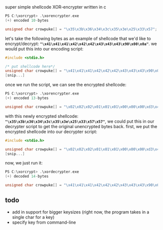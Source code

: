 super simple shellcode XOR-encrypter written in c

```c
PS C:\xorcrypt> .\xorencrypter.exe
(+) encoded 10-bytes

unsigned char crowpuke[] = "\x35\x3b\x36\x34\x3c\x35\x3e\x25\x33\x57";
```

let's take the following bytes as an example of shellcode that we'd like to encrypt/decrypt: **`"\x41\x41\x41\x42\x42\x42\x43\x43\x43\x90\x00\x0a"`**. we would put this into our encoding script:

```c
#include <stdio.h>

/* put shellcode here*/
unsigned char crowpuke[] = "\x41\x41\x41\x42\x42\x42\x43\x43\x43\x90\x00\x0a";
[snip...]
```

once we run the script, we can see the encrypted shellcode:

```c
PS C:\xorcrypt> .\xorencrypter.exe
(+) encoded 13-bytes

unsigned char crowpuke[] = "\x02\x02\x02\x01\x01\x01\x00\x00\x00\xd3\x43\x49\x43";
```

with this newly encrypted shellcode: **`"\x35\x3b\x36\x34\x3c\x35\x3e\x25\x33\x57\x57"`**, we could put this in our decrypter script to get the original unencrypted bytes back. first, we put the encrypted shellcode into our decrypter script:

```c
#include <stdio.h>

unsigned char crowpuke[] = "\x02\x02\x02\x01\x01\x01\x00\x00\x00\xd3\x43\x49\x43";
[snip...]
```

now, we just run it:

```c
PS C:\xorcrypt> .\xordecrypter.exe
(+) decoded 14-bytes

unsigned char crowpuke[] = "\x41\x41\x41\x42\x42\x42\x43\x43\x43\x90\x00\x0a\x00";
```

## todo

- add in support for bigger keysizes (right now, the program takes in a single char for a key)
- specify key from command-line
